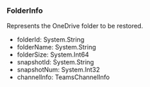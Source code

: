 ### FolderInfo
Represents the OneDrive folder to be restored.

- folderId: System.String
- folderName: System.String
- folderSize: System.Int64
- snapshotId: System.String
- snapshotNum: System.Int32
- channelInfo: TeamsChannelInfo
